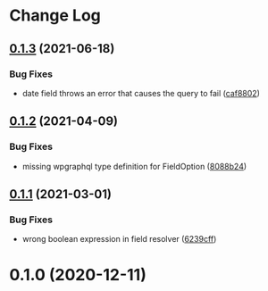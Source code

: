 #  Change Log

## [0.1.3](https://github.com/toriphes/wp-graphql-ninja-forms/compare/0.1.2...0.1.3) (2021-06-18)


### Bug Fixes

* date field throws an error that causes the query to fail ([caf8802](https://github.com/toriphes/wp-graphql-ninja-forms/commit/caf8802512653b59eb5da5c6e4ccfab48ac6dead))



## [0.1.2](https://github.com/toriphes/wp-graphql-ninja-forms/compare/0.1.1...0.1.2) (2021-04-09)


### Bug Fixes

* missing wpgraphql type definition for FieldOption ([8088b24](https://github.com/toriphes/wp-graphql-ninja-forms/commit/8088b243f54fcebfa83604d1bc772e1e0a9c1cc7))



## [0.1.1](https://github.com/toriphes/wp-graphql-ninja-forms/compare/0.1.0...0.1.1) (2021-03-01)


### Bug Fixes

* wrong boolean expression in field resolver ([6239cff](https://github.com/toriphes/wp-graphql-ninja-forms/commit/6239cff686072ec275021bba031ca09cdc01053e))



# 0.1.0 (2020-12-11)




